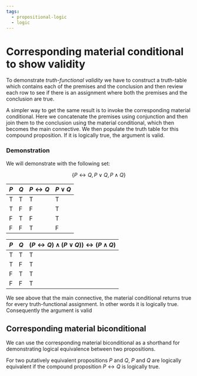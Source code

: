 ```yaml
---
tags:
  - propositional-logic
  - logic
---
```


# Corresponding material conditional to show validity

To demonstrate _truth-functional validity_ we have to construct a truth-table
which contains each of the premises and the conclusion and then review each row
to see if there is an assignment where both the premises and the conclusion are
true.

A simpler way to get the same result is to invoke the corresponding material
conditional. Here we concatenate the premises using conjunction and then join
them to the conclusion using the material conditional, which then becomes the
main connective. We then populate the truth table for this compound proposition.
If it is logically true, the argument is valid.

### Demonstration

We will demonstrate with the following set:

$$ \{ P \leftrightarrow Q, P \lor Q, P \land Q \} $$

| $P$ | $Q$ | $P \leftrightarrow Q$ | $P \lor Q$ |
| --- | --- | --------------------- | ---------- |
| T   | T   | T                     | T          |
| T   | F   | F                     | T          |
| F   | T   | F                     | T          |
| F   | F   | T                     | F          |

| $P$ | $Q$ | $(P \leftrightarrow Q) \land (P \lor Q)) \leftrightarrow (P \land Q)$ |
| --- | --- | --------------------------------------------------------------------- |
| T   | T   | T                                                                     |
| T   | F   | T                                                                     |
| F   | T   | T                                                                     |
| F   | F   | T                                                                     |

We see above that the main connective, the material conditional returns true for
every truth-functional assignment. In other words it is logically true.
Consequently the argument is valid

## Corresponding material biconditional

We can use the corresponding material biconditional as a shorthand for
demonstrating logical equivalence between two propositions.

For two putatively equivalent propositions $P$ and $Q$, $P$ and $Q$ are
logically equivalent if the compound proposition $P \leftrightarrow Q$ is
logically true.
